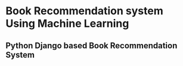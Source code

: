 # Book Recommendation system Using Machine Learning 
## Python Django based Book Recommendation System


